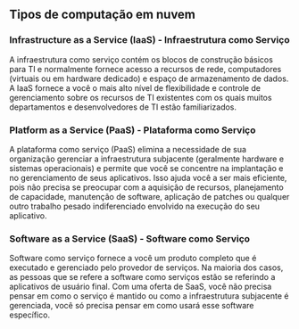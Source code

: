 ## Tipos de computação em nuvem

### Infrastructure as a Service (IaaS) - Infraestrutura como Serviço
A infraestrutura como serviço contém os blocos de construção básicos para TI e normalmente fornece acesso a recursos de rede, computadores (virtuais ou em hardware dedicado) e espaço de armazenamento de dados. A IaaS fornece a você o mais alto nível de flexibilidade e controle de gerenciamento sobre os recursos de TI existentes com os quais muitos departamentos e desenvolvedores de TI estão familiarizados.

### Platform as a Service (PaaS) - Plataforma como Serviço

A plataforma como serviço (PaaS) elimina a necessidade de sua organização gerenciar a infraestrutura subjacente (geralmente hardware e sistemas operacionais) e permite que você se concentre na implantação e no gerenciamento de seus aplicativos. Isso ajuda você a ser mais eficiente, pois não precisa se preocupar com a aquisição de recursos, planejamento de capacidade, manutenção de software, aplicação de patches ou qualquer outro trabalho pesado indiferenciado envolvido na execução do seu aplicativo.

### Software as a Service (SaaS) - Software como Serviço

Software como serviço fornece a você um produto completo que é executado e gerenciado pelo provedor de serviços. Na maioria dos casos, as pessoas que se refere a software como serviços estão se referindo a aplicativos de usuário final. Com uma oferta de SaaS, você não precisa pensar em como o serviço é mantido ou como a infraestrutura subjacente é gerenciada, você só precisa pensar em como usará esse software específico.

